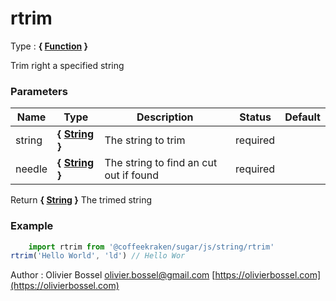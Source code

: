 # rtrim

<!-- @namespace: sugar.js.string.rtrim -->

Type : **{ [Function](https://developer.mozilla.org/fr/docs/Web/JavaScript/Reference/Objets_globaux/Function) }**


Trim right a specified string



### Parameters
Name  |  Type  |  Description  |  Status  |  Default
------------  |  ------------  |  ------------  |  ------------  |  ------------
string  |  **{ [String](https://developer.mozilla.org/fr/docs/Web/JavaScript/Reference/Objets_globaux/String) }**  |  The string to trim  |  required  |
needle  |  **{ [String](https://developer.mozilla.org/fr/docs/Web/JavaScript/Reference/Objets_globaux/String) }**  |  The string to find an cut out if found  |  required  |

Return **{ [String](https://developer.mozilla.org/fr/docs/Web/JavaScript/Reference/Objets_globaux/String) }** The trimed string

### Example
```js
	import rtrim from '@coffeekraken/sugar/js/string/rtrim'
rtrim('Hello World', 'ld') // Hello Wor
```
Author : Olivier Bossel [olivier.bossel@gmail.com](mailto:olivier.bossel@gmail.com) [https://olivierbossel.com](https://olivierbossel.com)
